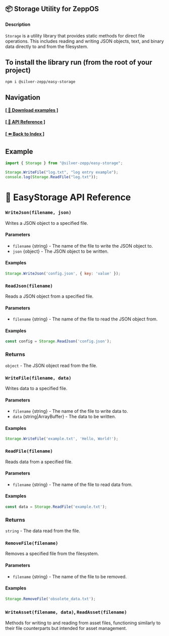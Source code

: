 ## 📦 Storage Utility for ZeppOS

#### Description
`Storage` is a utility library that provides static methods for direct file operations. This includes reading and writing JSON objects, text, and binary data directly to and from the filesystem.

## To install the library run (from the root of your project)
`npm i @silver-zepp/easy-storage`

## Navigation
#### [[ 📁 Download examples ]](https://github.com/silver-zepp/zeppos-easy-storage) 
#### [[ 📝 API Reference ]](#apireference)
#### [[ ⬅️ Back to Index ]](../README.md)

## Example
```js
import { Storage } from "@silver-zepp/easy-storage";

Storage.WriteFile("log.txt", "log entry example");
console.log(Storage.ReadFile("log.txt"));
```

# 📝 EasyStorage API Reference  <a id="apireference"></a>

### `WriteJson(filename, json)`
Writes a JSON object to a specified file.

#### Parameters
- `filename` {string} - The name of the file to write the JSON object to.
- `json` {object} - The JSON object to be written.

#### Examples
```js
Storage.WriteJson('config.json', { key: 'value' });
```

### `ReadJson(filename)`
Reads a JSON object from a specified file.

#### Parameters
- `filename` {string} - The name of the file to read the JSON object from.

#### Examples
```js
const config = Storage.ReadJson('config.json');
```

### Returns
`object` - The JSON object read from the file.

### `WriteFile(filename, data)`
Writes data to a specified file.

#### Parameters
- `filename` {string} - The name of the file to write data to.
- `data` {string|ArrayBuffer} - The data to be written.

#### Examples
```js
Storage.WriteFile('example.txt', 'Hello, World!');
```

### `ReadFile(filename)`
Reads data from a specified file.

#### Parameters
- `filename` {string} - The name of the file to read data from.

#### Examples
```js
const data = Storage.ReadFile('example.txt');
```

### Returns
`string` - The data read from the file.

### `RemoveFile(filename)`
Removes a specified file from the filesystem.

#### Parameters
- `filename` {string} - The name of the file to be removed.

#### Examples
```js
Storage.RemoveFile('obsolete_data.txt');
```

### `WriteAsset(filename, data)`, `ReadAsset(filename)`
Methods for writing to and reading from asset files, functioning similarly to their file counterparts but intended for asset management.
